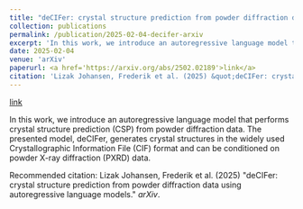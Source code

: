 ```yaml
---
title: "deCIFer: crystal structure prediction from powder diffraction data using autoregressive language models"
collection: publications
permalink: /publication/2025-02-04-decifer-arxiv
excerpt: 'In this work, we introduce an autoregressive language model that performs crystal structure prediction (CSP) from powder diffraction data. The presented model, deCIFer, generates crystal structures in the widely used Crystallographic Information File (CIF) format and can be conditioned on powder X-ray diffraction (PXRD) data.'
date: 2025-02-04
venue: 'arXiv'
paperurl: <a href='https://arxiv.org/abs/2502.02189'>link</a>
citation: 'Lizak Johansen, Frederik et al. (2025) &quot;deCIFer: crystal structure prediction from powder diffraction data using autoregressive language models.&quot; <i>arXiv</i>.'
---
```


<a href='https://arxiv.org/abs/2502.02189'>link</a>

In this work, we introduce an autoregressive language model that performs crystal structure prediction (CSP) from powder diffraction data. The presented model, deCIFer, generates crystal structures in the widely used Crystallographic Information File (CIF) format and can be conditioned on powder X-ray diffraction (PXRD) data.

Recommended citation: Lizak Johansen, Frederik et al. (2025) "deCIFer: crystal structure prediction from powder diffraction data using autoregressive language models." <i>arXiv</i>.